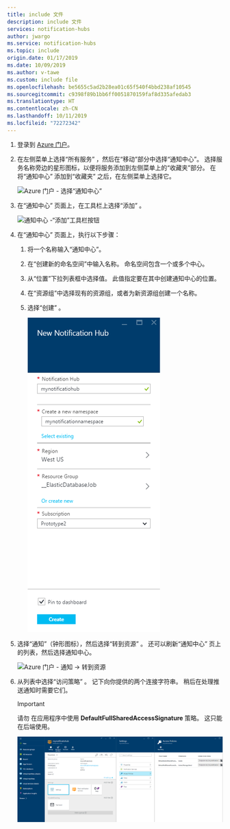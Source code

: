 ```yaml
---
title: include 文件
description: include 文件
services: notification-hubs
author: jwargo
ms.service: notification-hubs
ms.topic: include
origin.date: 01/17/2019
ms.date: 10/09/2019
ms.author: v-tawe
ms.custom: include file
ms.openlocfilehash: be5655c5ad2b28ea01c65f540f4bbd238af10545
ms.sourcegitcommit: c9398f89b1bb6ff0051870159faf8d335afedab3
ms.translationtype: HT
ms.contentlocale: zh-CN
ms.lasthandoff: 10/11/2019
ms.locfileid: "72272342"
---
```

1. 登录到 [Azure 门户](https://portal.azure.cn)。

1. 在左侧菜单上选择“所有服务”  ，然后在“移动”部分中选择“通知中心”。   选择服务名称旁边的星形图标，以便将服务添加到左侧菜单上的“收藏夹”部分。  在将“通知中心”  添加到“收藏夹”  之后，在左侧菜单上选择它。

      ![Azure 门户 - 选择“通知中心”](./media/notification-hubs-portal-create-new-hub/all-services-select-notification-hubs.png)

1. 在“通知中心”  页面上，在工具栏上选择“添加”  。

      ![通知中心 -“添加”工具栏按钮](./media/notification-hubs-portal-create-new-hub/add-toolbar-button.png)

1. 在“通知中心”  页面上，执行以下步骤：

    1. 将一个名称输入“通知中心”。   

    1. 在“创建新的命名空间”中输入名称。  命名空间包含一个或多个中心。

    1. 从“位置”下拉列表框中选择值。  此值指定要在其中创建通知中心的位置。

    1. 在“资源组”中选择现有的资源组，或者为新资源组创建一个名称。 

    1. 选择“创建”  。

        ![Azure 门户 - 设置通知中心属性](./media/notification-hubs-portal-create-new-hub/notification-hubs-azure-portal-settings.png)

1. 选择“通知”（钟形图标），然后选择“转到资源”   。 还可以刷新“通知中心”  页上的列表，然后选择通知中心。

      ![Azure 门户 - 通知 -> 转到资源](./media/notification-hubs-portal-create-new-hub/go-to-notification-hub.png)

1. 从列表中选择“访问策略”  。 记下向你提供的两个连接字符串。 稍后在处理推送通知时需要它们。

      >[!IMPORTANT]
      >请勿  在应用程序中使用 **DefaultFullSharedAccessSignature** 策略。 这只能在后端使用。
      >

      ![Azure 门户 - 通知中心连接字符串](./media/notification-hubs-portal-create-new-hub/notification-hubs-connection-strings-portal.png)
